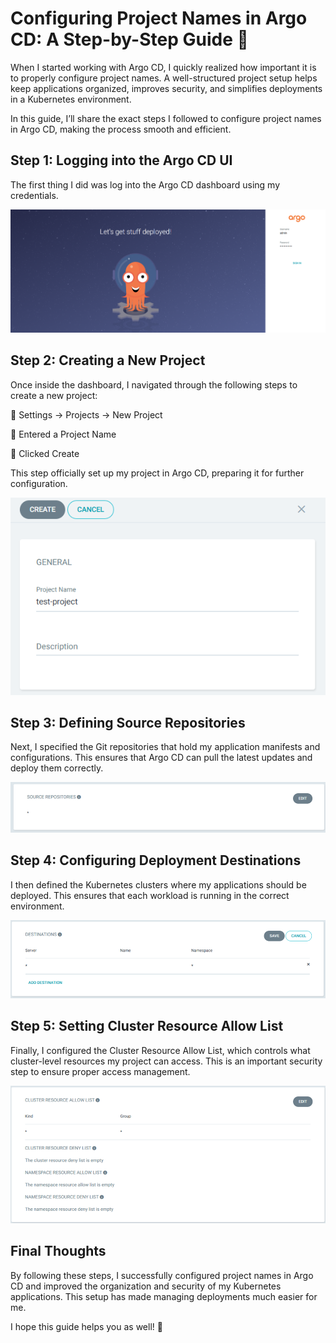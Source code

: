 # Configuring Project Names in Argo CD: A Step-by-Step Guide 👾

When I started working with Argo CD, I quickly realized how important it is to properly configure project names. A well-structured project setup helps keep applications organized, improves security, and simplifies deployments in a Kubernetes environment.

In this guide, I’ll share the exact steps I followed to configure project names in Argo CD, making the process smooth and efficient.

## Step 1: Logging into the Argo CD UI

The first thing I did was log into the Argo CD dashboard using my credentials.

![alt text](images/image.png)

## Step 2: Creating a New Project

Once inside the dashboard, I navigated through the following steps to create a new project:

🔹 Settings → Projects → New Project

🔹 Entered a Project Name

🔹 Clicked Create

This step officially set up my project in Argo CD, preparing it for further configuration.

![alt text](images/image-1.png)

## Step 3: Defining Source Repositories

Next, I specified the Git repositories that hold my application manifests and configurations. This ensures that Argo CD can pull the latest updates and deploy them correctly.

![alt text](images/image-2.png)

## Step 4: Configuring Deployment Destinations

I then defined the Kubernetes clusters where my applications should be deployed. This ensures that each workload is running in the correct environment.

![alt text](images/image-3.png)

## Step 5: Setting Cluster Resource Allow List

Finally, I configured the Cluster Resource Allow List, which controls what cluster-level resources my project can access. This is an important security step to ensure proper access management.

![alt text](images/image-4.png)

## Final Thoughts

By following these steps, I successfully configured project names in Argo CD and improved the organization and security of my Kubernetes applications. This setup has made managing deployments much easier for me.

I hope this guide helps you as well! 🚀